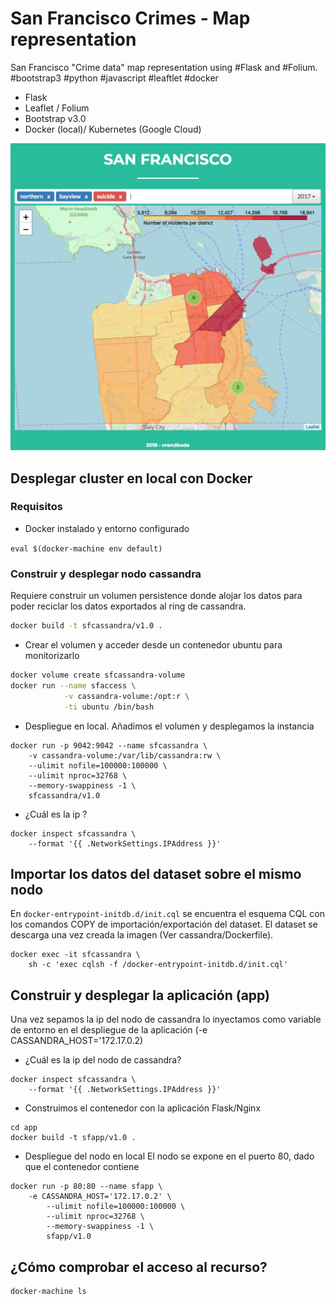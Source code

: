 # San Francisco Crimes - Map representation

San Francisco "Crime data" map representation using #Flask and #Folium. #bootstrap3 #python #javascript #leaftlet #docker

* Flask
* Leaflet / Folium
* Bootstrap v3.0
* Docker (local)/ Kubernetes (Google Cloud)

![SF](docs/sfview.png)

## Desplegar cluster en local con Docker

### Requisitos

* Docker instalado y entorno configurado

```eval $(docker-machine env default)```

### Construir y desplegar nodo cassandra

Requiere construir un volumen persistence donde alojar los datos para
poder reciclar los datos exportados al ring de cassandra.

```sh
docker build -t sfcassandra/v1.0 .
```

* Crear el volumen y acceder desde un contenedor ubuntu para monitorizarlo

```sh
docker volume create sfcassandra-volume
docker run --name sfaccess \
            -v cassandra-volume:/opt:r \
            -ti ubuntu /bin/bash
```

* Despliegue en local. Añadimos el volumen y desplegamos la instancia

```
docker run -p 9042:9042 --name sfcassandra \
	-v cassandra-volume:/var/lib/cassandra:rw \
	--ulimit nofile=100000:100000 \
	--ulimit nproc=32768 \
	--memory-swappiness -1 \
	sfcassandra/v1.0
```
* ¿Cuál es la ip ?
```
docker inspect sfcassandra \
    --format '{{ .NetworkSettings.IPAddress }}'
```

## Importar los datos del dataset sobre el mismo nodo

En ```docker-entrypoint-initdb.d/init.cql``` se encuentra el esquema CQL con los comandos COPY de importación/exportación del dataset. El dataset se descarga una vez creada la imagen (Ver cassandra/Dockerfile).

```
docker exec -it sfcassandra \
    sh -c 'exec cqlsh -f /docker-entrypoint-initdb.d/init.cql'
```

## Construir y desplegar la aplicación (app)

Una vez sepamos la ip del nodo de cassandra lo inyectamos como variable de entorno en el despliegue de la aplicación (-e CASSANDRA_HOST='172.17.0.2)

* ¿Cuál es la ip del nodo de cassandra?
```
docker inspect sfcassandra \
    --format '{{ .NetworkSettings.IPAddress }}'
```

* Construimos el contenedor con la aplicación Flask/Nginx
```
cd app
docker build -t sfapp/v1.0 .
```

* Despliegue del nodo en local
El nodo se expone en el puerto 80, dado que el contenedor contiene
```
docker run -p 80:80 --name sfapp \
	-e CASSANDRA_HOST='172.17.0.2' \
        --ulimit nofile=100000:100000 \
        --ulimit nproc=32768 \
        --memory-swappiness -1 \
        sfapp/v1.0
```

## ¿Cómo comprobar el acceso al recurso?

```
docker-machine ls
```

